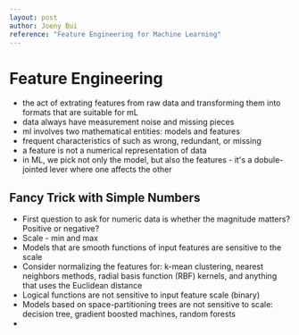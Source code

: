 ```yaml
---
layout: post
author: Joeny Bui
reference: "Feature Engineering for Machine Learning"
---
```


# Feature Engineering

* the act of extrating features from raw data and transforming them into formats that are suitable for mL
* data always have measurement noise and missing pieces
* ml involves two mathematical entities: models and features
* frequent characteristics of such as wrong, redundant, or missing
* a feature is not a numerical representation of data
* in ML, we pick not only the model, but also the features - it's a dobule-jointed lever where one affects the other

## Fancy Trick with Simple Numbers

* First question to ask for numeric data is whether the magnitude matters? Positive or negative?
* Scale - min and max
* Models that are smooth functions of input features are sensitive to the scale
* Consider normalizing the features for: k-mean clustering, nearest neighbors methods, radial basis function (RBF) kernels, and anything that uses the Euclidean distance
* Logical functions are not sensitive to input feature scale (binary) 
* Models based on space-partitioning trees are not sensitive to scale: decision tree, gradient boosted machines, random forests
* 